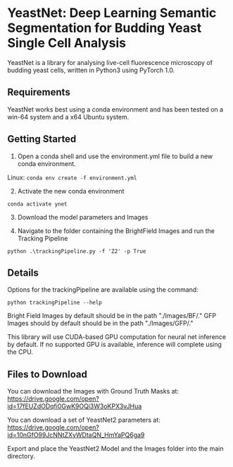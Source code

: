 # YeastNet: Deep Learning Semantic Segmentation for Budding Yeast Single Cell Analysis

YeastNet is a library for analysing live-cell fluorescence microscopy of budding yeast cells,  written in Python3 using PyTorch 1.0.

## Requirements

YeastNet works best using a conda environment and has been tested on a win-64 system and a x64 Ubuntu system. 


## Getting Started

1) Open a conda shell and use the environment.yml file to build a new conda environment.

Linux: ```conda env create -f environment.yml```

2) Activate the new conda environment

```conda activate ynet```

3) Download the model parameters and Images

4) Navigate to the folder containing the BrightField Images and run the Tracking Pipeline

```python .\trackingPipeline.py -f 'Z2' -p True```

## Details

Options for the trackingPipeline are available using the command:

```python trackingPipeline --help```

Bright Field Images by default should be in the path "./Images/BF/."
GFP Images should by default should be in the path "./Images/GFP/."

This library will use CUDA-based GPU computation for neural net inference by default. If no supported GPU is available, inference will complete using the CPU.  


## Files to Download

You can download the Images with Ground Truth Masks at:
<https://drive.google.com/open?id=17fEUZdODqfi0GwK9OQi3W3oKPX3vJHua>

You can download a set of YeastNet2 parameters at:
<https://drive.google.com/open?id=10nGfO99JcNNtZXyWDtaQN_HmYaPQ6ga9>

Export and place the YeastNet2 Model and the Images folder into the main directory.
